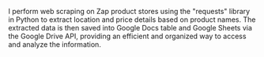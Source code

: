 I perform web scraping on Zap product stores using the "requests" library in Python to extract location and price details based on product names. 
The extracted data is then saved into Google Docs table and Google Sheets via the Google Drive API, 
providing an efficient and organized way to access and analyze the information.

